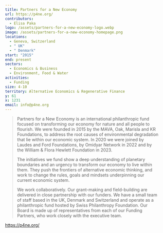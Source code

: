```yaml
---
title: Partners for a New Economy
url: https://p4ne.org/
contributors:
  - Elisa Paka
logo: /assets/partners-for-a-new-economy-logo.webp
image: /assets/partners-for-a-new-economy-homepage.png
locations:
  - Geneva, Switzerland
  - " UK"
  - " Denmark"
start: "2015"
end: present
sectors:
  - Economics & Business
  - Environment, Food & Water
activities:
  - Funding
size: 4-10
territory: Alternative Economics & Regenerative Finance
y: 61
x: 1231
email: info@p4ne.org
---
```

> Partners for a New Economy is an international philanthropic fund focused on transforming our economy for nature and all people to flourish. We were founded in 2015 by the MAVA, Oak, Marisla and KR Foundations, to address the root causes of environmental degradation that lie within our economic system. In 2020 we were joined by Laudes and Ford Foundations, by Omidyar Network in 2022 and by the William & Flora Hewlett Foundation in 2023.
> 
> The initiatives we fund show a deep understanding of planetary boundaries and an urgency to transform our economy to live within them. They push the frontiers of alternative economic thinking, and work to change the rules, goals and mindsets underpinning our current economic system.
> 
> We work collaboratively. Our grant-making and field-building are delivered in close partnership with our funders. We have a small team of staff based in the UK, Denmark and Switzerland and operate as a philanthropic fund hosted by Swiss Philanthropy Foundation. Our Board is made up of representatives from each of our Funding Partners, who work closely with the executive team.

https://p4ne.org/
